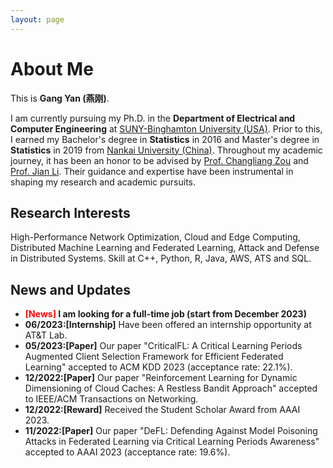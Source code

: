 ```yaml
---
layout: page
---
```


# About Me

This is **Gang Yan (燕刚)**.

I am currently pursuing my Ph.D. in the **Department of Electrical and Computer Engineering** at [SUNY-Binghamton University (USA)](https://www.binghamton.edu/). Prior to this, I earned my Bachelor's degree in **Statistics** in 2016 and Master's degree in **Statistics** in 2019 from [Nankai University (China)](https://www.nankai.edu.cn). Throughout my academic journey, it has been an honor to be advised by [Prof. Changliang Zou](http://web.stat.nankai.edu.cn/chlzou/) and [Prof. Jian Li](https://sites.google.com/binghamton.edu/jianli). Their guidance and expertise have been instrumental in shaping my research and academic pursuits.

## Research Interests

High-Performance Network Optimization, Cloud and Edge Computing, Distributed Machine Learning and Federated Learning, Attack and Defense in Distributed Systems. Skill at C++, Python, R, Java, AWS, ATS and SQL.

## News and Updates

- **<font color='red'>[News]</font> I am looking for a full-time job (start from December 2023)**
- **06/2023:[Internship]** Have been offered an internship opportunity at AT&T Lab.
- **05/2023:[Paper]** Our paper "CriticalFL: A Critical Learning Periods Augmented Client Selection Framework for Efficient Federated Learning" accepted to ACM KDD 2023 (acceptance rate: 22.1%).
- **12/2022:[Paper]** Our paper "Reinforcement Learning for Dynamic Dimensioning of Cloud Caches: A Restless Bandit Approach" accepted to IEEE/ACM Transactions on Networking.
- **12/2022:[Reward]** Received the Student Scholar Award from AAAI 2023. 
- **11/2022:[Paper]** Our paper "DeFL: Defending Against Model Poisoning Attacks in Federated Learning via Critical Learning Periods Awareness" accepted to AAAI 2023 (acceptance rate: 19.6%). 
